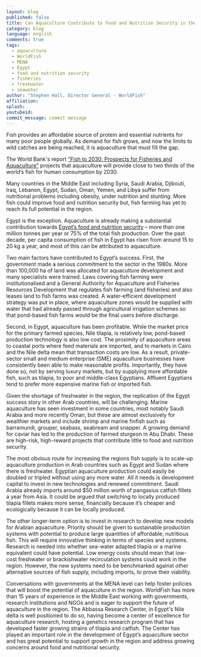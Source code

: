 ```yaml
---
layout: blog
published: false
title: Can Aquaculture Contribute to Food and Nutrition Security in the Middle East?
category: blog
language: english
comments: true
tags: 
  - aquaculture
  - WorldFish
  - MENA
  - Egypt
  - food and nutrition security
  - fisheries
  - freshwater
  - seawater
author: "Stephen Hall, Director General - WorldFish"
affiliation: 
splash: 
youtubeid: 
commit_message: commit message
---
```

Fish provides an affordable source of protein and essential nutrients for many poor people globally. As demand for fish grows, and now the limits to wild catches are being reached, it is aquaculture that must fill the gap. 
<!-- more -->

The World Bank's report ["Fish to 2030: Prospects for Fisheries and Aquaculture"](http://www.fao.org/docrep/019/i3640e/i3640e.pdf) projects that aquaculture will provide close to two thirds of the world’s fish for human consumption by 2030. 

Many countries in the Middle East including Syria, Saudi Arabia, Djibouti, Iraq, Lebanon, Egypt, Sudan, Oman, Yemen, and Libya suffer from nutritional problems including obesity, under nutrition and stunting. More fish could improve food and nutrition security but, fish farming has yet to reach its full potential in the region.

Egypt is the exception. Aquaculture is already making a substantial contribution towards [Egypt’s food and nutrition security](http://www.worldfishcenter.org/content/infographic-fish-food-secure-and-prosperous-egypt) – more than one million tonnes per year or 75% of the total fish production. Over the past decade, per capita consumption of fish in Egypt has risen from around 15 to 20 kg a year, and most of this can be attributed to aquaculture.

Two main factors have contributed to Egypt’s success. First, the government made a serious commitment to the sector in the 1980s. More than 100,000 ha of land was allocated for aquaculture development and many specialists were trained. Laws covering fish farming were institutionalised and a General Authority for Aquaculture and Fisheries Resources Development that regulates fish farming (and fisheries) and also leases land to fish farms was created. A water-efficient development strategy was put in place, where aquaculture zones would be supplied with water that had already passed through agricultural irrigation schemes so that pond-based fish farms would be the final users before discharge. 

Second, in Egypt, aquaculture has been profitable. While the market price for the primary farmed species, Nile tilapia, is relatively low, pond-based production technology is also low cost. The proximity of aquaculture areas to coastal ports where feed materials are imported, and to markets in Cairo and the Nile delta mean that transaction costs are low. As a result, private-sector small and medium enterprise (SME) aquaculture businesses have consistently been able to make reasonable profits. Importantly, they have done so, not by serving luxury markets, but by supplying more affordable fish, such as tilapia, to poor and middle-class Egyptians.  Affluent Egyptians tend to prefer more expensive marine fish or imported fish.

Given the shortage of freshwater in the region, the replication of the Egypt success story in other Arab countries, will be challenging. Marine aquaculture has seen investment in some countries, most notably Saudi Arabia and more recently Oman, but these are almost exclusively for wealthier markets and include shrimp and marine finfish such as barramundi, grouper, seabass, seabream and snapper. A growing demand for caviar has led to the production of farmed sturgeon in Abu Dhabi. These are high-risk, high-reward projects that contribute little to food and nutrition security.

The most obvious route for increasing the regions fish supply is to scale-up aquaculture production in Arab countries such as Egypt and Sudan where there is freshwater. Egyptian aquaculture production could easily be doubled or tripled without using any more water. All it needs is development capital to invest in new technologies and renewed commitment. Saudi Arabia already imports around $50 million worth of pangasius catfish fillets a year from Asia. It could be argued that switching to locally produced tilapia fillets makes more sense, financially because it’s cheaper and ecologically because it can be locally produced.

The other longer-term option is to invest in research to develop new models for Arabian aquaculture. Priority should be given to sustainable production systems with potential to produce large quantities of affordable, nutritious fish. This will require innovative thinking in terms of species and systems. Research is needed into whether sea-water adapted tilapia or a marine equivalent could have potential. Low energy costs should mean that low-cost freshwater or brackishwater recirculation systems could work in the region. However, the new systems need to be benchmarked against other alternative sources of fish supply, including imports, to prove their viability. 

Conversations with governments at the MENA level can help foster policies that will boost the potential of aquaculture in the region. WorldFish has more than 15 years of experience in the Middle East working with governments, research institutions and NGOs and is eager to support the future of aquaculture in the region. The Abbassa Research Center, in Egypt's Nile delta is well positioned to do so, having become a center of excellence for aquaculture research, hosting a genetics research program that has developed faster growing strains of tilapia and catfish. The Center has played an important role in the development of Egypt’s aquaculture sector and has great potential to support growth in the region and address growing concerns around food and nutritional security.